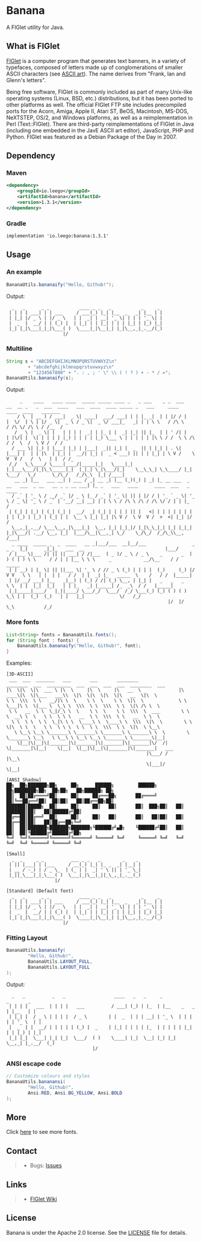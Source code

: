 # Banana

A FIGlet utility for Java.

## What is FIGlet
 
[FIGlet](https://en.wikipedia.org/wiki/FIGlet) is a computer program that generates text banners, in a variety of typefaces, composed of letters made up of conglomerations of smaller 
ASCII characters (see [ASCII art](https://en.wikipedia.org/wiki/ASCII_art)). The name derives from "Frank, Ian and Glenn's letters".

Being free software, FIGlet is commonly included as part of many Unix-like operating systems (Linux, BSD, etc.) distributions, but it has been ported to other platforms as well. The official FIGlet FTP site includes precompiled ports for the Acorn, Amiga, Apple II, Atari ST, BeOS, Macintosh, MS-DOS, NeXTSTEP, OS/2, and Windows platforms, as well as a reimplementation in Perl (Text::FIGlet). There are third-party reimplementations of FIGlet in Java (including one embedded in the JavE ASCII art editor), JavaScript, PHP and Python. FIGlet was featured as a Debian Package of the Day in 2007.

## Dependency

### Maven

```xml
<dependency>
    <groupId>io.leego</groupId>
    <artifactId>banana</artifactId>
    <version>1.3.1</version>
</dependency>
```

### Gradle

```xml
implementation 'io.leego:banana:1.3.1'
```

## Usage

### An example 

```java
BananaUtils.bananaify("Hello, Github!");
```
Output: 
```
  _   _      _ _           ____ _ _   _           _     _ 
 | | | | ___| | | ___     / ___(_) |_| |__  _   _| |__ | |
 | |_| |/ _ \ | |/ _ \   | |  _| | __| '_ \| | | | '_ \| |
 |  _  |  __/ | | (_) |  | |_| | | |_| | | | |_| | |_) |_|
 |_| |_|\___|_|_|\___( )  \____|_|\__|_| |_|\__,_|_.__/(_)
                     |/                                   
```


### Multiline

```java
String s = "ABCDEFGHIJKLMNOPQRSTUVWXYZ\n"
        + "abcdefghijklmnopqrstuvwxyz\n"
        + "1234567890" + ". : , ; ' \" \\ ( ! ? ) + - * / =";
BananaUtils.bananaify(s);
```
Output: 
```
     _    ____   ____ ____  _____ _____ ____ _   _ ___    _ _  ___     __  __ _   _  ___  ____   ___  ____  ____ _____ _   ___     ____        ____  ____   _______
    / \  | __ ) / ___|  _ \| ____|  ___/ ___| | | |_ _|  | | |/ / |   |  \/  | \ | |/ _ \|  _ \ / _ \|  _ \/ ___|_   _| | | \ \   / /\ \      / /\ \/ /\ \ / /__  /
   / _ \ |  _ \| |   | | | |  _| | |_ | |  _| |_| || |_  | | ' /| |   | |\/| |  \| | | | | |_) | | | | |_) \___ \ | | | | | |\ \ / /  \ \ /\ / /  \  /  \ V /  / / 
  / ___ \| |_) | |___| |_| | |___|  _|| |_| |  _  || | |_| | . \| |___| |  | | |\  | |_| |  __/| |_| |  _ < ___) || | | |_| | \ V /    \ V  V /   /  \   | |  / /_ 
 /_/   \_\____/ \____|____/|_____|_|   \____|_| |_|___\___/|_|\_\_____|_|  |_|_| \_|\___/|_|    \__\_\_| \_\____/ |_|  \___/   \_/      \_/\_/   /_/\_\  |_| /____|
   __ _| |__   ___ __| | ___ / _| __ _| |__ (_)(_) | _| |_ __ ___  _ __   ___  _ __   __ _ _ __ ___| |_ _   ___   ____      ____  ___   _ ____                     
  / _` | '_ \ / __/ _` |/ _ \ |_ / _` | '_ \| || | |/ / | '_ ` _ \| '_ \ / _ \| '_ \ / _` | '__/ __| __| | | \ \ / /\ \ /\ / /\ \/ / | | |_  /                     
 | (_| | |_) | (_| (_| |  __/  _| (_| | | | | || |   <| | | | | | | | | | (_) | |_) | (_| | |  \__ \ |_| |_| |\ V /  \ V  V /  >  <| |_| |/ /                      
  \__,_|_.__/ \___\__,_|\___|_|  \__, |_| |_|_|/ |_|\_\_|_| |_| |_|_| |_|\___/| .__/ \__, |_|  |___/\__|\__,_| \_/    \_/\_/  /_/\_\\__, /___|                     
  _ ____  _____ _  _  ____   __ _|___/___  __|__/___                 _   _ _  |_|      _|_|_   ___  __                              |___/                          
 / |___ \|___ /| || || ___| / /|___  ( _ )/ _ \ / _ \    _       _  ( ) ( | ) \ \     / / | | |__ \ \ \     _            __/\__    / /  _____                      
 | | __) | |_ \| || ||___ \| '_ \ / // _ \ (_) | | | |  (_)     (_) |/   V V   \ \   | |  | |   / /  | |  _| |_   _____  \    /   / /  |_____|                     
 | |/ __/ ___) |__   _|__) | (_) / /| (_) \__, | |_| |   _   _   _              \ \  | |  |_|  |_|   | | |_   _| |_____| /_  _\  / /   |_____|                     
 |_|_____|____/   |_||____/ \___/_/  \___/  /_/ \___(_) (_) ( ) ( )              \_\ | |  (_)  (_)   | |   |_|             \/   /_/                                
                                                            |/  |/                    \_\           /_/                                                            
```


### More fonts

```java
List<String> fonts = BananaUtils.fonts();
for (String font : fonts) {
    BananaUtils.bananaify("Hello, Github!", font);
}
```
Examples:
```
[3D-ASCII]
 ___  ___  _______   ___       ___       ________                ________  ___  _________  ___  ___  ___  ___  ________  ___       
|\  \|\  \|\  ___ \ |\  \     |\  \     |\   __  \              |\   ____\|\  \|\___   ___\\  \|\  \|\  \|\  \|\   __  \|\  \      
\ \  \\\  \ \   __/|\ \  \    \ \  \    \ \  \|\  \             \ \  \___|\ \  \|___ \  \_\ \  \\\  \ \  \\\  \ \  \|\ /\ \  \     
 \ \   __  \ \  \_|/_\ \  \    \ \  \    \ \  \\\  \  ___        \ \  \  __\ \  \   \ \  \ \ \   __  \ \  \\\  \ \   __  \ \  \    
  \ \  \ \  \ \  \_|\ \ \  \____\ \  \____\ \  \\\  \|\  \        \ \  \|\  \ \  \   \ \  \ \ \  \ \  \ \  \\\  \ \  \|\  \ \__\   
   \ \__\ \__\ \_______\ \_______\ \_______\ \_______\ \  \        \ \_______\ \__\   \ \__\ \ \__\ \__\ \_______\ \_______\|__|   
    \|__|\|__|\|_______|\|_______|\|_______|\|_______|\/  /|        \|_______|\|__|    \|__|  \|__|\|__|\|_______|\|_______|   ___ 
                                                    |\___/ /                                                                  |\__\
                                                    \|___|/                                                                   \|__|
                                                                                                                                   
[ANSI_Shadow]
██╗  ██╗███████╗██╗     ██╗      ██████╗         ██████╗ ██╗████████╗██╗  ██╗██╗   ██╗██████╗ ██╗
██║  ██║██╔════╝██║     ██║     ██╔═══██╗       ██╔════╝ ██║╚══██╔══╝██║  ██║██║   ██║██╔══██╗██║
███████║█████╗  ██║     ██║     ██║   ██║       ██║  ███╗██║   ██║   ███████║██║   ██║██████╔╝██║
██╔══██║██╔══╝  ██║     ██║     ██║   ██║       ██║   ██║██║   ██║   ██╔══██║██║   ██║██╔══██╗╚═╝
██║  ██║███████╗███████╗███████╗╚██████╔╝▄█╗    ╚██████╔╝██║   ██║   ██║  ██║╚██████╔╝██████╔╝██╗
╚═╝  ╚═╝╚══════╝╚══════╝╚══════╝ ╚═════╝ ╚═╝     ╚═════╝ ╚═╝   ╚═╝   ╚═╝  ╚═╝ ╚═════╝ ╚═════╝ ╚═╝
                                                                                                 
[Small]
  _  _     _ _          ___ _ _   _        _    _ 
 | || |___| | |___     / __(_) |_| |_ _  _| |__| |
 | __ / -_) | / _ \_  | (_ | |  _| ' \ || | '_ \_|
 |_||_\___|_|_\___( )  \___|_|\__|_||_\_,_|_.__(_)
                  |/                              

[Standard] (Default font)
  _   _      _ _           ____ _ _   _           _     _ 
 | | | | ___| | | ___     / ___(_) |_| |__  _   _| |__ | |
 | |_| |/ _ \ | |/ _ \   | |  _| | __| '_ \| | | | '_ \| |
 |  _  |  __/ | | (_) |  | |_| | | |_| | | | |_| | |_) |_|
 |_| |_|\___|_|_|\___( )  \____|_|\__|_| |_|\__,_|_.__/(_)
                     |/            
```


### Fitting Layout

```java
BananaUtils.bananaify(
        "Hello, Github!",
        BananaUtils.LAYOUT_FULL,
        BananaUtils.LAYOUT_FULL
);
```
Output:
```
  _   _          _   _                  ____   _   _     _               _       _ 
 | | | |   ___  | | | |   ___          / ___| (_) | |_  | |__    _   _  | |__   | |
 | |_| |  / _ \ | | | |  / _ \        | |  _  | | | __| | '_ \  | | | | | '_ \  | |
 |  _  | |  __/ | | | | | (_) |  _    | |_| | | | | |_  | | | | | |_| | | |_) | |_|
 |_| |_|  \___| |_| |_|  \___/  ( )    \____| |_|  \__| |_| |_|  \__,_| |_.__/  (_)
                                |/                                                 
```


### ANSI escape code

```java
// Customize colours and styles
BananaUtils.bananansi(
        "Hello, Github!",
        Ansi.RED, Ansi.BG_YELLOW, Ansi.BOLD
);
```


## More

Click [here](https://github.com/yihleego/banana/blob/master/MORE.md) to see more fonts.

## Contact
> * Bugs: [Issues](https://github.com/yihleego/banana/issues)

## Links
> * [FIGlet Wiki](https://en.wikipedia.org/wiki/FIGlet)

## License
Banana is under the Apache 2.0 license. See the [LICENSE](https://github.com/yihleego/banana/blob/master/LICENSE.txt) file for 
details.

